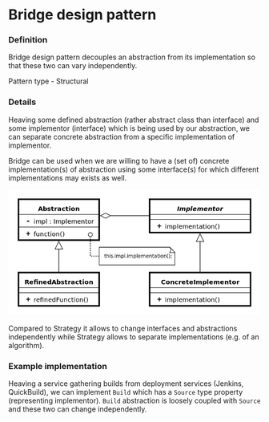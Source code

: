 Bridge design pattern
=====================

### Definition

Bridge design pattern decouples an abstraction from its implementation
so that these two can vary independently.

Pattern type - Structural

### Details

Heaving some defined abstraction (rather abstract class than interface)
and some implementor (interface) which is being used by our
abstraction, we can separate concrete abstraction from a specific 
implementation of implementor.

Bridge can be used when we are willing to have a (set of) concrete
implementation(s) of abstraction using some interface(s) for which
different implementations may exists as well.

![](bridge.png)

Compared to Strategy it allows to change interfaces and abstractions independently
while Strategy allows to separate implementations (e.g. of an algorithm).

### Example implementation

Heaving a service gathering builds from deployment services (Jenkins, QuickBuild),
we can implement `Build` which has a `Source` type property (representing implementor).
`Build` abstraction is loosely coupled with `Source` and these two can change independently.

